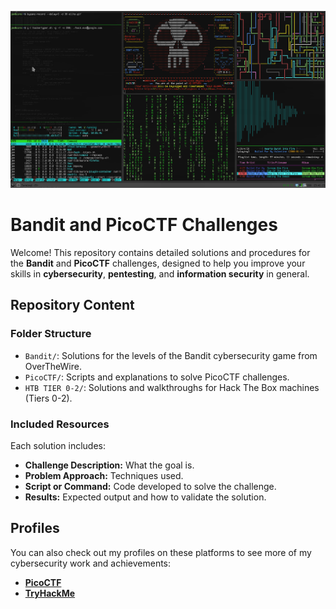 
![Banner de Hacking](images/hacking.gif)

# **Bandit and PicoCTF Challenges**

Welcome! This repository contains detailed solutions and procedures for the **Bandit** and **PicoCTF** challenges, designed to help you improve your skills in **cybersecurity**, **pentesting**, and **information security** in general.

## **Repository Content**

### **Folder Structure**

- `Bandit/`: Solutions for the levels of the Bandit cybersecurity game from OverTheWire.
- `PicoCTF/`: Scripts and explanations to solve PicoCTF challenges.
- `HTB TIER 0-2/`: Solutions and walkthroughs for Hack The Box machines (Tiers 0-2).

### **Included Resources**

Each solution includes:

- **Challenge Description:** What the goal is.
- **Problem Approach:** Techniques used.
- **Script or Command:** Code developed to solve the challenge.
- **Results:** Expected output and how to validate the solution.

## **Profiles**

You can also check out my profiles on these platforms to see more of my cybersecurity work and achievements:

- [**PicoCTF**](https://play.picoctf.org/users/YodaCholo)
- [**TryHackMe**](https://tryhackme.com/r/p/YodaCholo)

